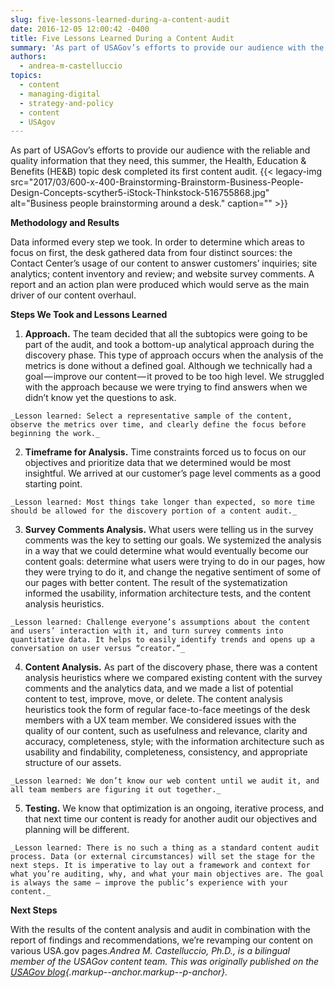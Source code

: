 ```yaml
---
slug: five-lessons-learned-during-a-content-audit
date: 2016-12-05 12:00:42 -0400
title: Five Lessons Learned During a Content Audit
summary: 'As part of USAGov’s efforts to provide our audience with the reliable and quality information that they need, this summer, the Health, Education & Benefits (HE&B) topic desk completed its first content audit. Methodology and Results Data informed every step we took. In order to determine which areas to focus on first, the desk gathered'
authors:
  - andrea-m-castelluccio
topics:
  - content
  - managing-digital
  - strategy-and-policy
  - content
  - USAgov
---
```


As part of USAGov’s efforts to provide our audience with the reliable and quality information that they need, this summer, the Health, Education & Benefits (HE&B) topic desk completed its first content audit. {{< legacy-img src="2017/03/600-x-400-Brainstorming-Brainstorm-Business-People-Design-Concepts-scyther5-iStock-Thinkstock-516755868.jpg" alt="Business people brainstorming around a desk." caption="" >}} 

**Methodology and Results**

Data informed every step we took. In order to determine which areas to focus on first, the desk gathered data from four distinct sources: the Contact Center’s usage of our content to answer customers’ inquiries; site analytics; content inventory and review; and website survey comments. A report and an action plan were produced which would serve as the main driver of our content overhaul.

**Steps We Took and Lessons Learned**

  1. **Approach.** The team decided that all the subtopics were going to be part of the audit, and took a bottom-up analytical approach during the discovery phase. This type of approach occurs when the analysis of the metrics is done without a defined goal. Although we technically had a goal — improve our content — it proved to be too high level. We struggled with the approach because we were trying to find answers when we didn’t know yet the questions to ask.
  
    _Lesson learned: Select a representative sample of the content, observe the metrics over time, and clearly define the focus before beginning the work._
  2. **Timeframe for Analysis.** Time constraints forced us to focus on our objectives and prioritize data that we determined would be most insightful. We arrived at our customer’s page level comments as a good starting point.
  
    _Lesson learned: Most things take longer than expected, so more time should be allowed for the discovery portion of a content audit._
  3. **Survey Comments Analysis.** What users were telling us in the survey comments was the key to setting our goals. We systemized the analysis in a way that we could determine what would eventually become our content goals: determine what users were trying to do in our pages, how they were trying to do it, and change the negative sentiment of some of our pages with better content. The result of the systematization informed the usability, information architecture tests, and the content analysis heuristics.
  
    _Lesson learned: Challenge everyone’s assumptions about the content and users’ interaction with it, and turn survey comments into quantitative data. It helps to easily identify trends and opens up a conversation on user versus “creator.”_
  4. **Content Analysis.** As part of the discovery phase, there was a content analysis heuristics where we compared existing content with the survey comments and the analytics data, and we made a list of potential content to test, improve, move, or delete. The content analysis heuristics took the form of regular face-to-face meetings of the desk members with a UX team member. We considered issues with the quality of our content, such as usefulness and relevance, clarity and accuracy, completeness, style; with the information architecture such as usability and findability, completeness, consistency, and appropriate structure of our assets.
  
    _Lesson learned: We don’t know our web content until we audit it, and all team members are figuring it out together._
  5. **Testing.** We know that optimization is an ongoing, iterative process, and that next time our content is ready for another audit our objectives and planning will be different.
  
    _Lesson learned: There is no such a thing as a standard content audit process. Data (or external circumstances) will set the stage for the next steps. It is imperative to lay out a framework and context for what you’re auditing, why, and what your main objectives are. The goal is always the same — improve the public’s experience with your content._

<strong class="markup--strong markup--p-strong">Next Steps</strong>

With the results of the content analysis and audit in combination with the report of findings and recommendations, we’re revamping our content on various USA.gov pages._Andrea M. Castelluccio, Ph.D., is a bilingual member of the USAGov content team._
_This was originally published on the [USAGov blog](https://blog.usa.gov/){.markup--anchor.markup--p-anchor}._